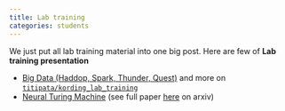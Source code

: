 ```yaml
---
title: Lab training
categories: students
---
```


We just put all lab training material into one big post. Here are few of
**Lab training presentation**

- [Big Data (Haddop, Spark, Thunder, Quest)](http://klab.smpp.northwestern.edu/wiki/images/9/9b/Big_data_klab.pdf) and more on [`titipata/kording_lab_training`](https://github.com/titipata/kording_lab_training)
- [Neural Turing Machine](http://klab.smpp.northwestern.edu/wiki/images/4/43/NTM2.pdf) (see full paper [here](http://arxiv.org/abs/1410.5401) on arxiv)
